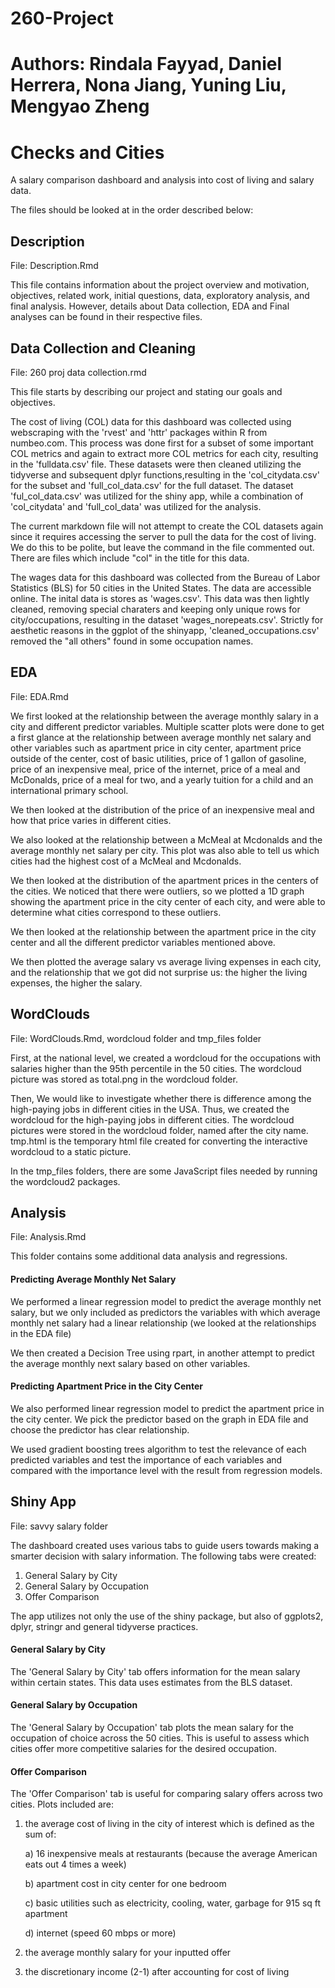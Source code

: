 # 260-Project
# Authors: Rindala Fayyad, Daniel Herrera, Nona Jiang, Yuning Liu, Mengyao Zheng

# Checks and Cities

A salary comparison dashboard and analysis into cost of living and salary data. 

The files should be looked at in the order described below:

## Description

File: Description.Rmd 

This file contains information about the project overview and motivation, objectives, related work, initial questions, data, exploratory analysis, and final analysis. However, details about Data collection, EDA and Final analyses can be found in their respective files. 

## Data Collection and Cleaning

File: 260 proj data collection.rmd

This file starts by describing our project and stating our goals and objectives. 

The cost of living (COL) data for this dashboard was collected using webscraping with the 'rvest' and 'httr' packages within R from numbeo.com. This process was done first for a  subset of some important COL metrics and again to extract more COL metrics for each city, resulting in the 'fulldata.csv' file.  These datasets were then cleaned utilizing the tidyverse and subsequent dplyr functions,resulting in the 'col_citydata.csv' for the subset and 'full_col_data.csv' for the full dataset. The dataset 'ful_col_data.csv' was utilized for the shiny app, while a combination of 'col_citydata' and 'full_col_data' was utilized for the analysis.

The current markdown file will not attempt to create the COL datasets again since it requires accessing the server to pull the data for the cost of living. We do this to be polite, but leave the command in the file commented out. There are files which include "col" in the title for this data. 

The wages data for this dashboard was collected from the Bureau of Labor Statistics (BLS) for 50 cities in the United States. The data are accessible online. The inital data is stores as 'wages.csv'. This data was then lightly cleaned, removing special charaters and keeping only unique rows for city/occupations, resulting in the dataset 'wages_norepeats.csv'. Strictly for aesthetic reasons in the ggplot of the shinyapp, 'cleaned_occupations.csv' removed the "all others" found in some occupation names. 


## EDA

File: EDA.Rmd

We first looked at the relationship between the average monthly salary in a city and different predictor variables. Multiple scatter plots were done to get a first glance at the relationship between average monthly net salary and other variables such as apartment price in city center, apartment price outside of the center, cost of basic utilities, price of 1 gallon of gasoline, price of an inexpensive meal, price of the internet, price of a meal and McDonalds, price of a meal for two, and a yearly tuition for a child and an international primary school. 

We then looked at the distribution of the price of an inexpensive meal and how that price varies in different cities. 

We also looked at the relationship between a McMeal at Mcdonalds and the average monthly net salary per city. This plot was also able to tell us which cities had the highest cost of a McMeal and Mcdonalds. 

We then looked at the distribution of the apartment prices in the centers of the cities. We noticed that there were outliers, so we plotted a 1D graph showing the apartment price in the city center of each city, and were able to determine what cities correspond to these outliers.

We then looked at the relationship between the apartment price in the city center and all the different predictor variables mentioned above. 

We then plotted the average salary vs average living expenses in each city, and the relationship that we got did not surprise us: the higher the living expenses, the higher the salary. 


## WordClouds

File: WordClouds.Rmd, wordcloud folder and tmp_files folder


First, at the national level, we created a wordcloud for the occupations with salaries higher than the 95th percentile in the 50 cities. The wordcloud picture was stored as total.png in the wordcloud folder.

Then, We would like to investigate whether there is difference among the high-paying jobs in different cities in the USA. Thus, we created the wordcloud for the high-paying jobs in different cities. The wordcloud pictures were stored in the wordcloud folder, named after the city name. tmp.html is the temporary html file created for converting the interactive wordcloud to a static picture.

In the tmp_files folders, there are some JavaScript files needed by running the wordcloud2 packages.


## Analysis

File: Analysis.Rmd

This folder contains some additional data analysis and regressions.

#### Predicting Average Monthly Net Salary

We performed a linear regression model to predict the average monthly net salary, but we only included as predictors the variables with which average monthly net salary had a linear relationship (we looked at the relationships in the EDA file)

We then created a Decision Tree using rpart, in another attempt to predict the average monthly next salary based on other variables.

#### Predicting Apartment Price in the City Center

We also performed linear regression model to predict the apartment price in the city center. We pick the predictor based on the graph in EDA file and choose the predictor has clear relationship. 

We used gradient boosting trees algorithm to test the relevance of each predicted variables and test the importance of each variables and compared with the importance level with the result from regression models.


## Shiny App
File: savvy salary folder

The dashboard created uses various tabs to guide users towards making a smarter decision with salary information. The following tabs were created:
1) General Salary by City
2) General Salary by Occupation
3) Offer Comparison

The app utilizes not only the use of the shiny package, but also of ggplots2, dplyr, stringr and general tidyverse practices.

#### General Salary by City
The 'General Salary by City' tab offers information for the mean salary within certain states. This data uses estimates from the BLS dataset. 

#### General Salary by Occupation
The 'General Salary by Occupation' tab plots the mean salary for the occupation of choice across the 50 cities. This is useful to assess which cities offer more competitive salaries for the desired occupation. 

#### Offer Comparison
The 'Offer Comparison' tab is useful for comparing salary offers across two cities. Plots included are:
1) the average cost of living in the city of interest which is defined as the sum of: 

    a) 16 inexpensive meals at restaurants (because the average American eats out 4 times a week)
  
    b) apartment cost in city center for one bedroom
  
    c) basic utilities such as electricity, cooling, water, garbage for 915 sq ft apartment
  
    d) internet (speed 60 mbps or more)

2) the average monthly salary for your inputted offer
3) the discretionary income (2-1) after accounting for cost of living


